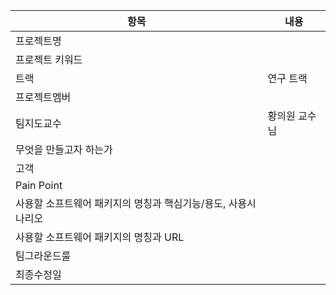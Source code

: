 |항목|내용|
|---|---|
|프로젝트명||
|프로젝트 키워드||
|트랙|연구 트랙|
|프로젝트멤버||
|팀지도교수|황의원 교수님|
|무엇을 만들고자 하는가||
|고객||
|Pain Point||
|사용할 소프트웨어 패키지의 명칭과 핵심기능/용도, 사용시나리오||
|사용할 소프트웨어 패키지의 명칭과 URL||
|팀그라운드룰||
|최종수정일||
